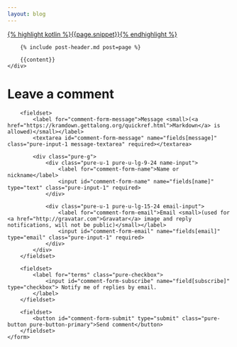 ```yaml
---
layout: blog
---
```

<div class="blog-content">
    <div class="post-frame">
        <a href="{{post.url}}">
            <div class="cover snippet">
                {% highlight kotlin %}{{page.snippet}}{% endhighlight %}
            </div>
        </a>
        
        {% include post-header.md post=page %}
        
        {{content}}
    </div>
</div>

<div class="blog-content">
    <h1>Leave a comment</h1>
    <form id="comment-form" method="POST" action="{{site.staticman_url}}" class="pure-form pure-form-stacked comment-form">
        <input name="options[slug]" type="hidden" value="{{page.slug}}">
        
        <fieldset>            
            <label for="comment-form-message">Message <small>(<a href="https://kramdown.gettalong.org/quickref.html">Markdown</a> is allowed)</small></label>
            <textarea id="comment-form-message" name="fields[message]" class="pure-input-1 message-textarea" required></textarea>
            
            <div class="pure-g">
                <div class="pure-u-1 pure-u-lg-9-24 name-input">
                    <label for="comment-form-name">Name or nickname</label>
                    <input id="comment-form-name" name="fields[name]" type="text" class="pure-input-1" required>
                </div>
                
                <div class="pure-u-1 pure-u-lg-15-24 email-input">
                    <label for="comment-form-email">Email <small>(used for <a href="http://gravatar.com">Gravatar</a> image and reply notifications, will not be public)</small></label>
                    <input id="comment-form-email" name="fields[email]" type="email" class="pure-input-1" required>
                </div>
            </div>
        </fieldset>
        
        <fieldset>
            <label for="terms" class="pure-checkbox">
                <input id="comment-form-subscribe" name="field[subscribe]" type="checkbox"> Notify me of replies by email.
            </label>
        </fieldset>
        
        <fieldset>
            <button id="comment-form-submit" type="submit" class="pure-button pure-button-primary">Send comment</button>
        </fieldset>
    </form>
</div>